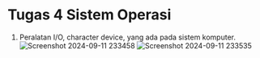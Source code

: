 # Tugas 4 Sistem Operasi

1. Peralatan I/O, character device, yang ada pada sistem komputer.
![Screenshot 2024-09-11 233458](https://github.com/user-attachments/assets/2ad14331-5e24-45ba-a6e8-69196ca5b21d)
![Screenshot 2024-09-11 233535](https://github.com/user-attachments/assets/a4849ccd-c24d-4503-a381-116e53ec7ddc)
